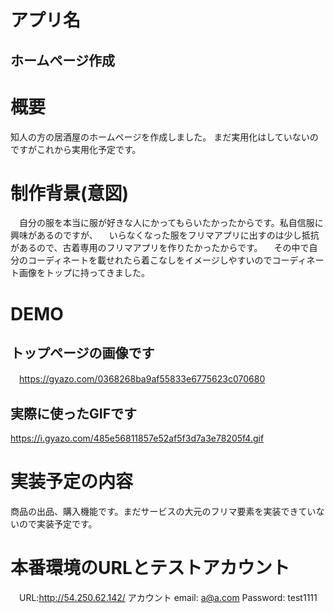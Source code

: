 # アプリ名 
## ホームページ作成
# 概要
知人の方の居酒屋のホームページを作成しました。
まだ実用化はしていないのですがこれから実用化予定です。
# 制作背景(意図)
　自分の服を本当に服が好きな人にかってもらいたかったからです。私自信服に興味があるのですが、
　いらなくなった服をフリマアプリに出すのは少し抵抗があるので、古着専用のフリマアプリを作りたかったからです。
　その中で自分のコーディネートを載せれたら着こなしをイメージしやすいのでコーディネート画像をトップに持ってきました。
# DEMO
## トップページの画像です
　https://gyazo.com/0368268ba9af55833e6775623c070680
## 実際に使ったGIFです
  https://i.gyazo.com/485e56811857e52af5f3d7a3e78205f4.gif
# 実装予定の内容
  商品の出品、購入機能です。まだサービスの大元のフリマ要素を実装できていないので実装予定です。
# 本番環境のURLとテストアカウント
　URL:http://54.250.62.142/
  アカウント
  email: a@a.com
  Password: test1111